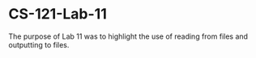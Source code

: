 # CS-121-Lab-11
The purpose of Lab 11 was to highlight the use of reading from files and outputting to files.
